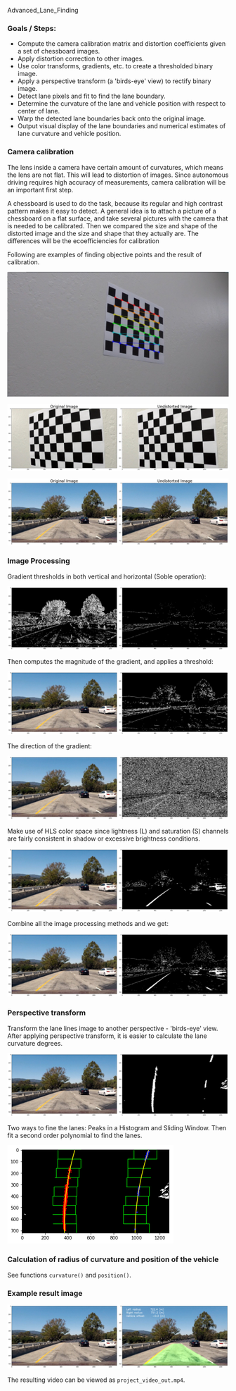 Advanced_Lane_Finding

### Goals / Steps:

* Compute the camera calibration matrix and distortion coefficients given a set of chessboard images.
* Apply distortion correction to other images.
* Use color transforms, gradients, etc. to create a thresholded binary image.
* Apply a perspective transform (a 'birds-eye' view) to rectify binary image.
* Detect lane pixels and fit to find the lane boundary.
* Determine the curvature of the lane and vehicle position with respect to center of lane.
* Warp the detected lane boundaries back onto the original image.
* Output visual display of the lane boundaries and numerical estimates of lane curvature and vehicle position.



### Camera calibration

The lens inside a camera have certain amount of curvatures, which means the lens are not flat. This will lead to distortion of images. Since autonomous driving requires high accuracy of measurements, camera calibration will be an important first step.

A chessboard is used to do the task, because its regular and high contrast pattern makes it easy to detect. A general idea is to attach a picture of a chessboard on a flat surface, and take several pictures with the camera that is needed to be calibrated. Then we compared the size and shape of the distorted image and the size and shape that they actually are. The differences will be the ecoefficiencies for calibration

Following are examples of finding objective points and the result of calibration.

![](calibresult.png)

![](p4_undist_chessboard.png)

![](p4_undist_example.png)



### Image Processing

Gradient thresholds in both vertical and horizontal (Soble operation):

![](p4_sobel_x_y.png)

Then computes the magnitude of the gradient, and applies a threshold:

![](p4_mag.png)

The direction of the gradient:

![](p4_dir.png)

Make use of HLS color space since lightness (L) and saturation (S) channels are fairly consistent in shadow or excessive brightness conditions.

![](p4_hls.png)

Combine all the image processing methods and we get:

![](p4_combined.png)



### Perspective transform

Transform the lane lines image to another perspective - 'birds-eye' view. After applying perspective transform, it is easier to calculate the lane curvature degrees.

![](p4_pt.png)

Two ways to fine the lanes: Peaks in a Histogram and Sliding Window. Then fit a second order polynomial to find the lanes.

![](p4_sliding.png)



### Calculation of radius of curvature and position of the vehicle

See functions `curvature()` and `position()`.



### Example result image

![](p4_map_lane.png)

The resulting video can be viewed as `project_video_out.mp4`.